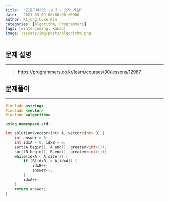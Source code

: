 ```yaml
---
title:  "프로그래머스 Lv.3 - 숫자 게임"
date:   2021-03-09 08:00:00 +0900
author: Kijung Luke Kim
categories: [Algorithm, Programmers]
tags: [wintercoding, kakao]
image: /assets/img/posts/algorithm.png
---
```


## 문제 설명
---

> https://programmers.co.kr/learn/courses/30/lessons/12987

## 문제풀이
---

```cpp
#include <string>
#include <vector>
#include <algorithm>

using namespace std;

int solution(vector<int> A, vector<int> B) {
    int answer = 0;
    int idxA = 0, idxB = 0;
    sort(A.begin(), A.end(), greater<int>());
    sort(B.begin(), B.end(), greater<int>());
    while(idxA < A.size()) {
        if (B[idxB] > A[idxA]) {
            idxB++;
            answer++;
        }
        idxA++;
    }
    return answer;
}
```